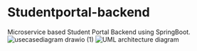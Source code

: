 # Studentportal-backend
Microservice based Student Portal Backend using SpringBoot.
![usecasediagram drawio (1)](https://user-images.githubusercontent.com/130067109/236703383-d0ea4d0e-45f3-405f-aa6c-1e80f2c7ae6d.png)
![UML architecture diagram](https://user-images.githubusercontent.com/130067109/236703389-36dab297-553b-4c46-ac76-675bb4208802.png)
